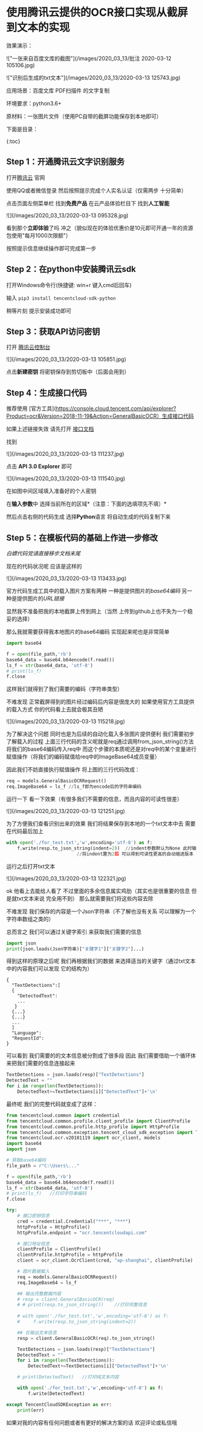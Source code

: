 #  使用腾讯云提供的OCR接口实现从截屏到文本的实现

效果演示：

!["一张来自百度文库的截图"](/images/2020_03_13/批注 2020-03-12 105106.jpg)

!["识别后生成的txt文本"](/images/2020_03_13/2020-03-13 125743.jpg)

应用场景：百度文库 PDF扫描件 的文字复制

环境要求：python3.6+

原材料：一张图片文件（使用PC自带的截屏功能保存到本地即可）

下面是目录：

{:toc}

## Step 1：开通腾讯云文字识别服务

打开[腾讯云](https://cloud.tencent.com) 官网

使用QQ或者微信登录 然后按照提示完成个人实名认证（仅需两步 十分简单）

点击页面左侧菜单栏 找到**免费产品** 在云产品体验栏目下 找到**人工智能**

![](/images/2020_03_13/2020-03-13 095328.jpg)

看到那个**立即体验**了吗 冲之（貌似现在的体验优惠价是10元即可开通一年的资源包使用"每月1000次限额"）

按照提示信息继续操作即可完成第一步

## Step 2：在python中安装腾讯云sdk

打开Windows命令行(快捷键: win+r 键入cmd后回车) 

输入 `pip3 install tencentcloud-sdk-python`

稍等片刻 提示安装成功即可

## Step 3：获取API访问密钥

打开 [腾讯云控制台](https://console.cloud.tencent.com/cam/capi)

![](/images/2020_03_13/2020-03-13 105851.jpg)

点击**新建密钥** 将密钥保存到剪切板中（后面会用到）

## Step 4：生成接口代码

推荐使用 [官方工具](https://console.cloud.tencent.com/api/explorer?Product=ocr&Version=2018-11-19&Action=GeneralBasicOCR）生成接口代码

如果上述链接失效 请先打开 [接口文档](https://cloud.tencent.com/document/product/866/33526)

找到

![](/images/2020_03_13/2020-03-13 111237.jpg)

点击 **API 3.0 Explorer** 即可

![](/images/2020_03_13/2020-03-13 111540.jpg)

在如图中间区域填入准备好的个人密钥

在**输入参数**中 选择当前所在的区域*（注意：下面的选填项先不填）*

然后点击右侧的代码生成 选择**Python**语言 将自动生成的代码复制下来

## Step 5：在模板代码的基础上作进一步修改

*白嫖代码党请直接移步文档末尾*

现在的代码状况呢 应该是这样的

![](/images/2020_03_13/2020-03-13 113433.jpg)

官方代码生成工具中的载入图片方案有两种 一种是提供图片的*base64编码* 另一种是提供图片的*URL链接*

显然我不准备把我的本地截屏上传到网上（当然 上传到github上也不失为一个稳妥的选择）

那么我就需要获得我本地图片的base64编码 实现起来呢也是非常简单

```python
import base64

f = open(file_path,'rb')
base64_data = base64.b64encode(f.read())
ls_f = str(base64_data, 'utf-8')
# print(ls_f)
f.close
```

这样我们就得到了我们需要的编码（字符串类型）

不难发现 正常截屏得到的图片经过编码后内容是很庞大的 如果使用官方工具提供的载入方式 你的代码看上去就会极其丑陋 

![](/images/2020_03_13/2020-03-13 115218.jpg)

为了解决这个问题 同时也是为后续的自动化载入多张图片提供便利 我们需要初步了解载入的过程 
上面三行代码的含义呢就是req通过调用from_json_string()方法将我们的base64编码传入req中
而这个步骤的本质呢还是对req中的某个变量进行赋值操作（将我们的编码赋值给req中的ImageBase64成员变量）

因此我们不妨直接执行赋值操作 将上图的三行代码改成：

```python
req = models.GeneralBasicOCRRequest()
req.ImageBase64 = ls_f //ls_f即为encode后的字符串编码
```

运行一下 看一下效果（有很多我们不需要的信息，而且内容的可读性很差）

![](/images/2020_03_13/2020-03-13 121251.jpg)

为了方便我们查看识别出来的效果 我们将结果保存到本地的一个txt文本中去
需要在代码最后加上

```python
with open('./for_test.txt','w',encoding='utf-8') as f:
    f.write(resp.to_json_string(indent=2))  //indent参数默认为None 此时输出的结果是紧凑保存 效果如之前截图所示
                          //将indent置为2后 可以得到可读性更高的自动缩进版本（你也可以设置其它数值 来修改缩进量）
```

运行之后打开txt文本

![](/images/2020_03_13/2020-03-13 122321.jpg)

ok 他看上去能给人看了 不过里面的多余信息属实鸡肋（其实也是很重要的信息 但是就txt文本来说 完全用不到） 那么就需要我们将这些内容去除

不难发现 我们保存的内容是一个Json字符串（不了解也没有关系 可以理解为一个字符串数组之类的）

总而言之 我们可以通过关键字索引 来获取我们需要的信息

```python
import json
print(json.loads(Json字符串)["关键字1"]["关键字2"]...)
```

得到这样的原理之后呢 我们再根据我们的数据 来选择适当的关键字（通过txt文本中的内容我们可以发现 它的结构为）

    {
      "TextDetections":[
      {
        "DetectedText":
        ...
       }
      {...}
      {...}
      ...
      ]
      "Language": 
      "RequestId": 
    }

可以看到 我们需要的的文本信息被分割成了很多段 因此 我们需要借助一个循环体来把我们需要的信息连接起来

```python
TextDetections = json.loads(resp)["TextDetections"]
DetectedText = ""
for i in range(len(TextDetections)):
    DetectedText+=TextDetections[i]["DetectedText"]+'\n'
```

最终呢 我们的完整代码就变成了这样：

```python
from tencentcloud.common import credential
from tencentcloud.common.profile.client_profile import ClientProfile
from tencentcloud.common.profile.http_profile import HttpProfile
from tencentcloud.common.exception.tencent_cloud_sdk_exception import TencentCloudSDKException 
from tencentcloud.ocr.v20181119 import ocr_client, models 
import base64
import json

# 获取base64编码
file_path = r"C:\Users\..."

f = open(file_path,'rb')
base64_data = base64.b64encode(f.read())
ls_f = str(base64_data, 'utf-8')
# print(ls_f)   //打印字符串编码
f.close

try: 
    # 接口密钥信息
    cred = credential.Credential("***", "***") 
    httpProfile = HttpProfile()
    httpProfile.endpoint = "ocr.tencentcloudapi.com"

    # 接口地址信息
    clientProfile = ClientProfile()
    clientProfile.httpProfile = httpProfile
    client = ocr_client.OcrClient(cred, "ap-shanghai", clientProfile) 

    # 图片数据载入
    req = models.GeneralBasicOCRRequest()
    req.ImageBase64 = ls_f 

    ## 输出完整数据内容
    # resp = client.GeneralBasicOCR(req)
    # # print(resp.to_json_string())    //打印完整信息
    
    # with open('./for_test.txt','w',encoding='utf-8') as f:
    #     f.write(resp.to_json_string(indent=2))

    ## 仅输出文本信息
    resp = client.GeneralBasicOCR(req).to_json_string()

    TextDetections = json.loads(resp)["TextDetections"]
    DetectedText = ""
    for i in range(len(TextDetections)):
        DetectedText+=TextDetections[i]["DetectedText"]+'\n'

    # print(DetectedText)   //打印纯文本内容

    with open('./for_test.txt','w',encoding='utf-8') as f:
        f.write(DetectedText)

except TencentCloudSDKException as err: 
    print(err) 
```

如果对我的内容有任何问题或者有更好的解决方案的话 欢迎评论或私信哦

